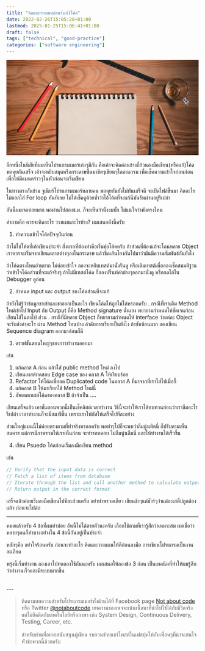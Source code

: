```yaml
---
title: "คิดและวางแผนก่อน(แก้)โค้ด"
date: 2022-02-26T15:05:28+01:00
lastmod: 2025-01-25T15:06:41+01:00
draft: false
tags: ["technical", "good-practice"]
categories: ["software engineering"]
---
```

![Photo by KOBU Agency on Unsplash](/img/covers/notebook-01.png)

อีกหนึ่งในนิสัยที่ผมเห็นโปรแกรมเมอร์เก่งๆมีกัน คือเค้าจะคิดค่อนข้างถี่ถ้วนลงมือเขียน(หรือแก้)โค้ด พอคุยกันเสร็จ เค้าจะหยิบสมุดหรือกระดาษขึ้นมาขีดๆเขียนๆไดอะแกรม เพื่อเช็คความเข้าใจก่อนก่อน เพื่อให้มีแผนคร่าวๆในหัวก่อนจะเริ่มเขียน

ในทางตรงกันข้าม จูเนียร์โปรแกรมเมอร์หลายคน พอคุยกันยังไม่ทันเสร็จดี จะเปิดไฟล์ขึ้นมา คิดอะไรไม่ออกใส่ For loop ทันทีเลย ไม่ได้เช็คดูด้วยซ้ำว่าไอ้โค้ดที่จะแก้นี่มันรันผ่านอยู่รึเปล่า

อันนี้ผมเจอบ่อยมาก พอผ่านไปสองช.ม. ก็จะเห็นว่านั่งงมบั๊ก ไม่แน่ใจว่าพังตรงไหน

คำถามคือ ควรจะคิดอะไร วางแผนอะไรบ้าง?​ ผมเสนอดังนี้ครับ

<!--more-->

1. ทำความเข้าใจโค้ดปัจจุบันก่อน

ถ้าไม่ใช่โค้ดที่เค้าเขียนประจำ สิ่งแรกที่ต้องทำคือเริ่มคุ้ยโค้ดครับ ถ้าส่วนที่ต้องแก้จะโดนหลาย Object เราควรจะเริ่มจากเขียนคลาสต่างๆลงในกระดาษ แล้วขีดเส้นโยงกันไปมาว่ามันมีความสัมพันธ์กันยังไง

ถ้าโค้ดตรงไหนอ่านยาก ไม่ค่อยเข้าใจ ลองจะหยิบเทสต์มานั่งรันดู หรือเติมเทสต์เพื่อลองเช็คสมมติฐานว่าเข้าใจโค้ดส่วนที่จะแก้จริงๆ ถ้าไม่มีเทสต์โค้ด ก็ลองปริ้นท์ค่าต่างๆออกมานั่งดู หรือกดไล่ใน Debugger ดูก่อน


2. กำหนด input และ output ของโค้ดส่วนที่จะแก้

ถ้ายังไม่รู้ว่าข้อมูลขาเข้าและขาออกเป็นอะไร เขียนโค้ดให้ถูกไม่ได้หรอกครับ
.
กรณีที่เราเติม Method ใหม่เข้าไป Input กับ Output ก็คือ Method signature นั่นเอง พยายามกำหนดให้ชัดเจนก่อนเขียนไส้ในลงไป ส่วน
.
กรณีที่มีหลาย Object ก็พยายามกำหนดให้ interface ว่าแค่ละ Object จะรับส่งค่าอะไร ผ่าน Method ไหนบ้าง ลำดับการเรียกเป็นยังไง ถ้าซับซ้อนมาก ลองเขียน Sequence diagram ออกมาก่อนก็ดี


3. ดราฟขั้นตอนใหญ่ๆของการทำงานออกมา

เช่น
1. แก้คลาส A ก่อน แล้วใส่ public method ใหม่ ลงไป
2. เขียนเทสต์ทดสอบ Edge case ของ คลาส A ให้เรียบร้อย
3. Refactor ให้โค้ดเพื่อลด Duplicated code ในคลาส A ที่มาจากที่เราใส่ไปเมื่อกี้
3. แก้คลาส B ให้มาเรียกใช้ Method ใหม่นี้
4. อัพเดตเทสต์โค้ดของคลาส B ถ้าจำเป็น
....

เขียนเสร็จแล้ว เอาขั้นตอนพวกนี้เป็นเช็คลิสต์เวลาทำงาน วิธีนี้จะทำให้เราได้ทบทวนก่อนว่าเราลืมอะไรรึเปล่า เวลาทำงานก็จะมีสมาธิขึ้น เพราะเราโฟกัสให้เสร็จไปทีละอย่าง

ส่วนใหญ่แผนนี้ไม่ค่อยตรงตามที่ทำจริงหรอกครับ พอทำๆไปก็จะพบว่าลืมนู่นติดนี่ ก็ปรับตามเห็นสมควร แต่การมีภาพรวมให้เราเห็นก่อน จะทำรอบคอบ ไม่ลืมนู่นลืมนี่ และให้ทำงานได้เร็วขึ้น


4. เขียน Psuedo โค้ดก่อนเริ่มลงมือเขียน method

เช่น
```javascript
// Verify that the input data is correct
// Fetch a list of items from database
// Iterate through the list and call another method to calculate output
// Return output in the correct format
```

เสร็จแล้วค่อยเริ่มลงมือเขียนไปทีละส่วนครับ อย่าทำพรวดเดียว เขียนช้าๆแต่ชัวร์ๆว่าแต่ละเสต็ปถูกต้องแล้ว ก่อนจะไปต่อ

-----

หมดแล้วครับ 4 ข้อที่ผมทำบ่อย อันนี้ไม่ได้ตายตัวนะครับ เลือกใช้ตามที่เรารู้สึกว่าเหมาะสม ผมเชื่อว่าหลายๆคนก็ทำบางอย่างใน 4 ข้อนี้กันอยู่เป็นประจำ

หลักๆคือ อย่าใจร้อนครับ ก่อนจะทำอะไร คิดและวางแผนให้ดีก่อนลงมือ การเขียนโปรแกรมเป็นงานละเอียด

พรุ่งนี้เริ่มทำงาน ลองเอาไปทดลองใช้กันนะครับ ผมเสนอให้ลองข้อ 3 ก่อน เป็นเทคนิคที่ทำให้ผมรู้สึกว่าทำงานเร็วและมีระบบมากขึ้น


<br />
---

> ติดตามบทความสำหรับโปรแกรมเมอร์ทั้งด้านได้ที่ Facebook page [Not about code](http://facebook.com/notaboutcode) หรือ Twitter [@notaboutcode](https://twitter.com/notaboutcode/) บทความของเพจจะเน้นเนื้อหาที่นำไปใช้ได้กับชีวิตจริง แต่ไม่ยึดติดกับเทคโนโลยีหรือภาษา เช่น System Design, Continuous Delivery, Testing, Career, etc.
> <br />
> <br />
> สำหรับท่านที่อยากสนับสนุนผู้เขียน รบกวนช่วยแชร์โพสต์ในเฟสบุ้คให้กับเพื่อนๆที่น่าจะสนใจหัวข้อพวกนี้ด้วยครับ